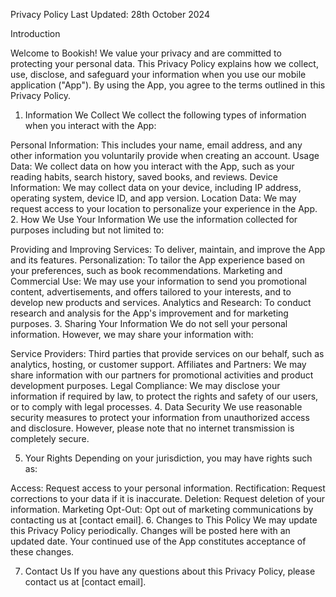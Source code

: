 Privacy Policy
Last Updated: 28th October 2024

Introduction

Welcome to Bookish! We value your privacy and are committed to protecting your personal data. This Privacy Policy explains how we collect, use, disclose, and safeguard your information when you use our mobile application ("App"). By using the App, you agree to the terms outlined in this Privacy Policy.

1. Information We Collect
   We collect the following types of information when you interact with the App:

Personal Information: This includes your name, email address, and any other information you voluntarily provide when creating an account.
Usage Data: We collect data on how you interact with the App, such as your reading habits, search history, saved books, and reviews.
Device Information: We may collect data on your device, including IP address, operating system, device ID, and app version.
Location Data: We may request access to your location to personalize your experience in the App.
2. How We Use Your Information
   We use the information collected for purposes including but not limited to:

Providing and Improving Services: To deliver, maintain, and improve the App and its features.
Personalization: To tailor the App experience based on your preferences, such as book recommendations.
Marketing and Commercial Use: We may use your information to send you promotional content, advertisements, and offers tailored to your interests, and to develop new products and services.
Analytics and Research: To conduct research and analysis for the App's improvement and for marketing purposes.
3. Sharing Your Information
   We do not sell your personal information. However, we may share your information with:

Service Providers: Third parties that provide services on our behalf, such as analytics, hosting, or customer support.
Affiliates and Partners: We may share information with our partners for promotional activities and product development purposes.
Legal Compliance: We may disclose your information if required by law, to protect the rights and safety of our users, or to comply with legal processes.
4. Data Security
   We use reasonable security measures to protect your information from unauthorized access and disclosure. However, please note that no internet transmission is completely secure.

5. Your Rights
   Depending on your jurisdiction, you may have rights such as:

Access: Request access to your personal information.
Rectification: Request corrections to your data if it is inaccurate.
Deletion: Request deletion of your information.
Marketing Opt-Out: Opt out of marketing communications by contacting us at [contact email].
6. Changes to This Policy
   We may update this Privacy Policy periodically. Changes will be posted here with an updated date. Your continued use of the App constitutes acceptance of these changes.

7. Contact Us
   If you have any questions about this Privacy Policy, please contact us at [contact email].

